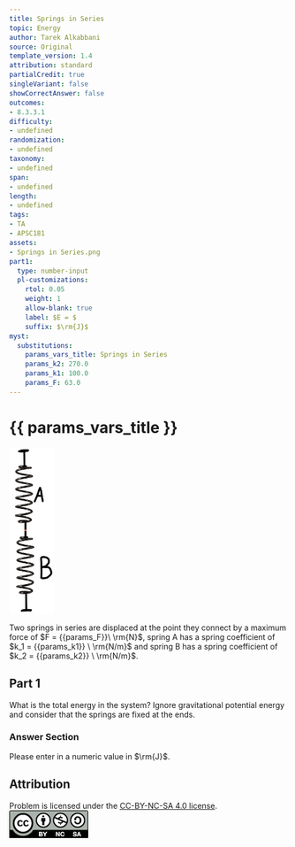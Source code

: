 ```yaml
---
title: Springs in Series
topic: Energy
author: Tarek Alkabbani
source: Original
template_version: 1.4
attribution: standard
partialCredit: true
singleVariant: false
showCorrectAnswer: false
outcomes:
- 8.3.3.1
difficulty:
- undefined
randomization:
- undefined
taxonomy:
- undefined
span:
- undefined
length:
- undefined
tags:
- TA
- APSC181
assets:
- Springs in Series.png
part1:
  type: number-input
  pl-customizations:
    rtol: 0.05
    weight: 1
    allow-blank: true
    label: $E = $
    suffix: $\rm{J}$
myst:
  substitutions:
    params_vars_title: Springs in Series
    params_k2: 270.0
    params_k1: 100.0
    params_F: 63.0
---
```

# {{ params_vars_title }}
<img src="Springs in Series.png" height = 300> 

Two springs in series are displaced at the point they connect by a maximum force of $F = {{params_F}}\ \rm{N}$, spring A has a spring coefficient of $k_1 = {{params_k1}} \ \rm{N/m}$ and spring B has a spring coefficient of $k_2 = {{params_k2}} \ \rm{N/m}$.

## Part 1

What is the total energy in the system? Ignore gravitational potential energy and consider that the springs are fixed at the ends.

### Answer Section

Please enter in a numeric value in $\rm{J}$.

## Attribution

Problem is licensed under the [CC-BY-NC-SA 4.0 license](https://creativecommons.org/licenses/by-nc-sa/4.0/).<br> ![The Creative Commons 4.0 license requiring attribution-BY, non-commercial-NC, and share-alike-SA license.](https://raw.githubusercontent.com/firasm/bits/master/by-nc-sa.png)